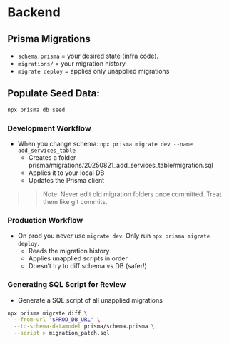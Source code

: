# Backend 

## Prisma Migrations
- `schema.prisma` = your desired state (infra code).
- `migrations/` = your migration history
- `migrate deploy` = applies only unapplied migrations

## Populate Seed Data:

```bash
npx prisma db seed
```

### Development Workflow
- When you change schema: `npx prisma migrate dev --name add_services_table`
    - Creates a folder prisma/migrations/20250821_add_services_table/migration.sql
    - Applies it to your local DB
    - Updates the Prisma client

>> Note: Never edit old migration folders once committed. Treat them like git commits.

### Production Workflow
- On prod you never use `migrate dev`. Only run `npx prisma migrate deploy`.
    - Reads the migration history
    - Applies unapplied scripts in order
    - Doesn’t try to diff schema vs DB (safer!)

### Generating SQL Script for Review
- Generate a SQL script of all unapplied migrations

```bash
npx prisma migrate diff \
  --from-url "$PROD_DB_URL" \
  --to-schema-datamodel prisma/schema.prisma \
  --script > migration_patch.sql
```


